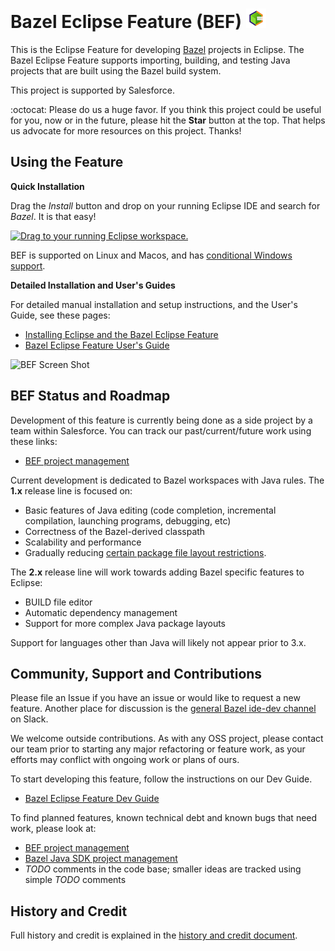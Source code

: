 # Bazel Eclipse Feature (BEF) ![BEF Logo](docs/logos/bef_logo_small.png)

This is the Eclipse Feature for developing [Bazel](http://bazel.io) projects in Eclipse.
The Bazel Eclipse Feature supports importing, building, and testing Java projects that are built using the Bazel build system.

This project is supported by Salesforce.

:octocat: Please do us a huge favor. If you think this project could be useful for you, now or in the future, please hit the **Star** button at the top. That helps us advocate for more resources on this project. Thanks!

## Using the Feature

**Quick Installation**

Drag the _Install_ button and drop on your running Eclipse IDE and search for _Bazel_.
It is that easy!

<a href="http://marketplace.eclipse.org/marketplace-client-intro?mpc_install=5403450" class="drag" title="Drag to your running Eclipse workspace.">
  <img style="width:80px;" typeof="foaf:Image" class="img-responsive" src="https://marketplace.eclipse.org/sites/all/themes/solstice/public/images/marketplace/btn-install.svg" alt="Drag to your running Eclipse workspace." />
</a>

BEF is supported on Linux and Macos, and has [conditional Windows support](docs/windows.md).

**Detailed Installation and User's Guides**

For detailed manual installation and setup instructions, and the User's Guide, see these pages:

- [Installing Eclipse and the Bazel Eclipse Feature](docs/install.md)
- [Bazel Eclipse Feature User's Guide](docs/using_the_feature.md)

![BEF Screen Shot](docs/bef_fullimage.png)

## BEF Status and Roadmap

Development of this feature is currently being done as a side project by a team within Salesforce.
You can track our past/current/future work using these links:

- [BEF project management](https://github.com/salesforce/bazel-eclipse/projects)

Current development is dedicated to Bazel workspaces with Java rules.
The **1.x** release line is focused on:
- Basic features of Java editing (code completion, incremental compilation, launching programs, debugging, etc)
- Correctness of the Bazel-derived classpath
- Scalability and performance
- Gradually reducing [certain package file layout restrictions](docs/conforming_java_packages.md).

The **2.x** release line will work towards adding Bazel specific features to Eclipse:
- BUILD file editor
- Automatic dependency management
- Support for more complex Java package layouts

Support for languages other than Java will likely not appear prior to 3.x.

## Community, Support and Contributions

Please file an Issue if you have an issue or would like to request a new feature.
Another place for discussion is the [general Bazel ide-dev channel](https://bazelbuild.slack.com/archives/CM8JQCANN) on Slack.

We welcome outside contributions.
As with any OSS project, please contact our team prior to starting any major refactoring or feature work,
  as your efforts may conflict with ongoing work or plans of ours.

To start developing this feature, follow the instructions on our Dev Guide.

- [Bazel Eclipse Feature Dev Guide](docs/dev/dev_guide.md)

To find planned features, known technical debt and known bugs that need work, please look at:

- [BEF project management](https://github.com/salesforce/bazel-eclipse/projects)
- [Bazel Java SDK project management](https://github.com/salesforce/bazel-java-sdk/issues)
- _TODO_ comments in the code base; smaller ideas are tracked using simple _TODO_ comments

## History and Credit

Full history and credit is explained in the [history and credit document](docs/history.md).
